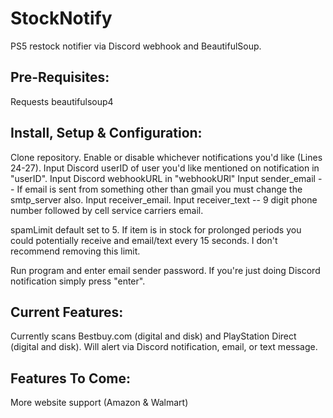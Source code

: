 # StockNotify
PS5 restock notifier via Discord webhook and BeautifulSoup.

## Pre-Requisites:
Requests
beautifulsoup4

## Install, Setup & Configuration:
Clone repository.
Enable or disable whichever notifications you'd like (Lines 24-27).
Input Discord userID of user you'd like mentioned on notification in "userID".
Input Discord webhookURL in "webhookURl"
Input sender_email -- If email is sent from something other than gmail you must change the smtp_server also.
Input receiver_email.
Input receiver_text -- 9 digit phone number followed by cell service carriers email.

spamLimit default set to 5. If item is in stock for prolonged periods you could potentially receive and email/text every 15 seconds. I don't recommend removing this limit.

Run program and enter email sender password. If you're just doing Discord notification simply press "enter".

## Current Features:
Currently scans Bestbuy.com (digital and disk) and PlayStation Direct (digital and disk). 
Will alert via Discord notification, email, or text message.

## Features To Come:
More website support (Amazon & Walmart)
